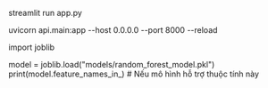 streamlit run app.py

uvicorn api.main:app --host 0.0.0.0 --port 8000 --reload

import joblib

model = joblib.load("models/random_forest_model.pkl")
print(model.feature_names_in_)  # Nếu mô hình hỗ trợ thuộc tính này